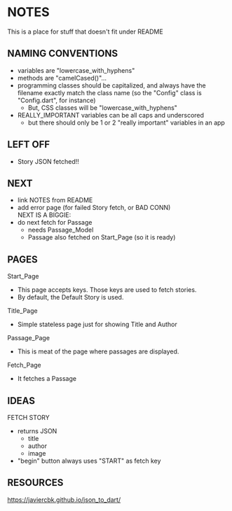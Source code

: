 # NOTES 
This is a place for stuff that doesn't fit under README

## NAMING CONVENTIONS
* variables are "lowercase_with_hyphens"
* methods are "camelCased()"...
* programming classes should be capitalized, and always have the filename exactly match the class name (so the "Config" class is "Config.dart", for instance)
  + But, CSS classes will be "lowercase_with_hyphens"
* REALLY_IMPORTANT variables can be all caps and underscored
   + but there should only be 1 or 2 "really important" variables in an app

## LEFT OFF
* Story JSON fetched!!

## NEXT 
* link NOTES from README
* add error page (for failed Story fetch, or BAD CONN)   
NEXT IS A BIGGIE:
* do next fetch for Passage
  + needs Passage_Model
  + Passage also fetched on Start_Page (so it is ready)

## PAGES
Start_Page
* This page accepts keys.  Those keys are used to fetch stories.
* By default, the Default Story is used.

Title_Page
* Simple stateless page just for showing Title and Author

Passage_Page
* This is meat of the page where passages are displayed.

Fetch_Page
* It fetches a Passage

## IDEAS
FETCH STORY
* returns JSON
  + title
  + author
  + image
* "begin" button always uses "START" as fetch key


## RESOURCES
https://javiercbk.github.io/json_to_dart/